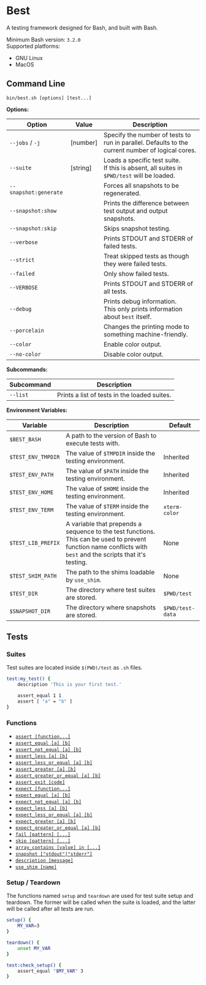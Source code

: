 # Best
A testing framework designed for Bash, and built with Bash.

Minimum Bash version: `3.2.0`  
Supported platforms:
 - GNU Linux
 - MacOS


## Command Line

```shell
bin/best.sh [options] [test...]
```

**Options:**

| Option                | Value      | Description                                                  |
| --------------------- | ---------- | ------------------------------------------------------------ |
| `--jobs` / `-j`       | \[number\] | Specify the number of tests to run in parallel. Defaults to the current number of logical cores. |
| `--suite`             | \[string\] | Loads a specific test suite.<br />If this is absent, all suites in `$PWD/test` will be loaded. |
| `--snapshot:generate` |            | Forces all snapshots to be regenerated.                      |
| `--snapshot:show`     |            | Prints the difference between test output and output snapshots. |
| `--snapshot:skip`     |            | Skips snapshot testing.                                      |
| `--verbose`           |            | Prints STDOUT and STDERR of failed tests.                    |
| `--strict`            |            | Treat skipped tests as though they were failed tests.        |
| `--failed`            |            | Only show failed tests.                                      |
| `--VERBOSE`           |            | Prints STDOUT and STDERR of all tests.                       |
| `--debug`             |            | Prints debug information.<br />This only prints information about `best` itself. |
| `--porcelain`         |            | Changes the printing mode to something machine-friendly.     |
| `--color`             |            | Enable color output.                                         |
| `--no-color`          |            | Disable color output.                                        |

**Subcommands:**

| Subcommand | Description                                  |
| ---------- | -------------------------------------------- |
| `--list`   | Prints a list of tests in the loaded suites. |

**Environment Variables:**

| Variable           | Description                                                  | Default          |
| ------------------ | ------------------------------------------------------------ | ---------------- |
| `$BEST_BASH`       | A path to the version of Bash to execute tests with.         |                  |
| `$TEST_ENV_TMPDIR` | The value of `$TMPDIR` inside the testing environment.       | Inherited        |
| `$TEST_ENV_PATH`   | The value of `$PATH` inside the testing environment.         | Inherited        |
| `$TEST_ENV_HOME`   | The value of `$HOME` inside the testing environment.         | Inherited        |
| `$TEST_ENV_TERM`   | The value of `$TERM` inside the testing environment.         | `xterm-color`    |
| `$TEST_LIB_PREFIX` | A variable that prepends a sequence to the test functions. This can be used to prevent function name conflicts with `best` and the scripts that it's testing. | None             |
| `$TEST_SHIM_PATH`  | The path to the shims loadable by `use_shim`.                | None             |
| `$TEST_DIR`        | The directory where test suites are stored.                  | `$PWD/test`      |
| `$SNAPSHOT_DIR`    | The directory where snapshots are stored.                    | `$PWD/test-data` |






## Tests

### Suites

Test suites are located inside `$(PWD)/test` as `.sh` files.

```bash
test:my_test() {
    description 'This is your first test.'

    assert_equal 1 1
    assert [ "a" = "b" ]
}
```



### Functions

- [`assert [function...]`](docs/fn_assert.md)
- [`assert_equal [a] [b]`](docs/fn_assert_equal.md)
- [`assert_not_equal [a] [b]`](docs/fn_assert_not_equal.md)
- [`assert_less [a] [b]`](docs/fn_assert_less.md)
- [`assert_less_or_equal [a] [b]`](docs/fn_assert_less_or_equal.md)
- [`assert_greater [a] [b]`](docs/fn_assert_greater.md)
- [`assert_greater_or_equal [a] [b]`](docs/fn_assert_greater_or_equal.md)
- [`assert_exit [code]`](docs/fn_assert_exit.md)
- [`expect [function...]`](docs/fn_expect.md)
- [`expect_equal [a] [b]`](docs/fn_expect_equal.md)
- [`expect_not_equal [a] [b]`](docs/fn_expect_not_equal.md)
- [`expect_less [a] [b]`](docs/fn_expect_less.md)
- [`expect_less_or_equal [a] [b]`](docs/fn_expect_less_or_equal.md)
- [`expect_greater [a] [b]`](docs/fn_expect_greater.md)
- [`expect_greater_or_equal [a] [b]`](docs/fn_expect_greater_or_equal.md)
- [`fail [pattern] [...]`](docs/fn_fail.md)
- [`skip [pattern] [...]`](docs/fn_skip.md)
- [`array_contains [value] in [...]`](docs/fn_assert.md)
- [`snapshot ["stdout"|"stderr"]`](docs/fn_snapshot.md)
- [`description [message]`](docs/fn_description.md)
- [`use_shim [name]`](docs/fn_use_shim.md)



### Setup / Teardown

The functions named `setup` and `teardown` are used for test suite setup and teardown.
The former will be called when the suite is loaded, and the latter will be called after all tests are run.

```bash
setup() {
    MY_VAR=3
}

teardown() {
    unset MY_VAR
}

test:check_setup() {
    assert_equal "$MY_VAR" 3
}
```
